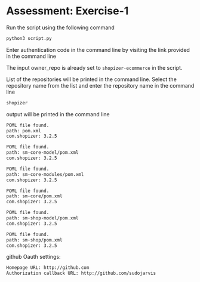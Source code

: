 # Assessment: Exercise-1

Run the script using the following command

```bash
python3 script.py
```

Enter authentication code in the command line by visiting the link provided in the command line

The input owner_repo is already set to `shopizer-ecommerce` in the script.

List of the repositories will be printed in the command line. Select the repository name from the list and enter the repository name in the command line

```bash
shopizer
```

output will be printed in the command line

```bash
POML file found.
path: pom.xml
com.shopizer: 3.2.5

POML file found.
path: sm-core-model/pom.xml
com.shopizer: 3.2.5

POML file found.
path: sm-core-modules/pom.xml
com.shopizer: 3.2.5

POML file found.
path: sm-core/pom.xml
com.shopizer: 3.2.5

POML file found.
path: sm-shop-model/pom.xml
com.shopizer: 3.2.5

POML file found.
path: sm-shop/pom.xml
com.shopizer: 3.2.5
```

github Oauth settings:

```bash
Homepage URL: http://github.com
Authorization callback URL: http://github.com/sudojarvis
```

